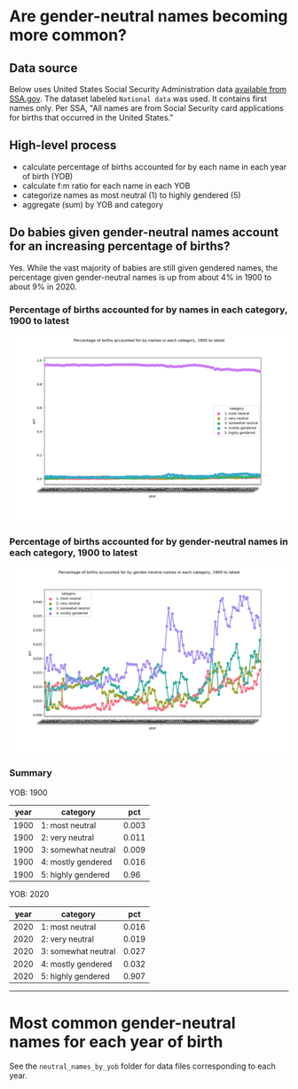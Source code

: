 # Are gender-neutral names becoming more common?

## Data source

Below uses United States Social Security Administration data [available from SSA.gov](https://www.ssa.gov/oact/babynames/limits.html). The dataset labeled `National data` was used. It contains first names only. Per SSA, "All names are from Social Security card applications for births that occurred in the United States."

## High-level process

- calculate percentage of births accounted for by each name in each year of birth (YOB)
- calculate f:m ratio for each name in each YOB
- categorize names as most neutral (1) to highly gendered (5)
- aggregate (sum) by YOB and category

## Do babies given gender-neutral names account for an increasing percentage of births?

Yes. While the vast majority of babies are still given gendered names, the percentage given gender-neutral names is up from about 4% in 1900 to about 9% in 2020.

### Percentage of births accounted for by names in each category, 1900 to latest

![Percentage of births accounted for by names in each category, 1900 to latest](img/categories.png)

### Percentage of births accounted for by gender-neutral names in each category, 1900 to latest

![Percentage of births accounted for by gender-neutral names in each category, 1900 to latest](img/categories_neutral.png)

### Summary

YOB: 1900

| year | category | pct |
| ----- | ----- | ----- |
| 1900 | 1: most neutral | 0.003 |
| 1900 | 2: very neutral | 0.011 |
| 1900 | 3: somewhat neutral | 0.009 |
| 1900 | 4: mostly gendered | 0.016 |
| 1900 | 5: highly gendered | 0.96 |

YOB: 2020

| year | category | pct |
| ----- | ----- | ----- |
| 2020 | 1: most neutral | 0.016 |
| 2020 | 2: very neutral | 0.019 |
| 2020 | 3: somewhat neutral | 0.027 |
| 2020 | 4: mostly gendered | 0.032 |
| 2020 | 5: highly gendered | 0.907 |

---

# Most common gender-neutral names for each year of birth

See the `neutral_names_by_yob` folder for data files corresponding to each year.
